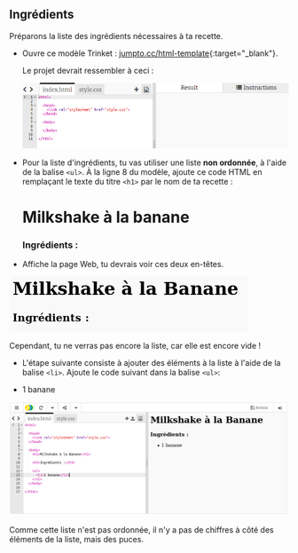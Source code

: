 ## Ingrédients

Préparons la liste des ingrédients nécessaires à ta recette.

+ Ouvre ce modèle Trinket : [jumpto.cc/html-template](http://jumpto.cc/html-template){:target="_blank"}.
    
    Le projet devrait ressembler à ceci :
    
    ![screenshot](images/recipe-starter.png)

+ Pour la liste d'ingrédients, tu vas utiliser une liste **non ordonnée**, à l'aide de la balise `<ul>`. À la ligne 8 du modèle, ajoute ce code HTML en remplaçant le texte du titre `<h1>` par le nom de ta recette :

    <h1>Milkshake à la banane</h1>
    
    <h3>Ingrédients :</h3>
    
    <ul>
    
    </ul>
    

+ Affiche la page Web, tu devrais voir ces deux en-têtes.

![screenshot](images/recipe-headings.png)

Cependant, tu ne verras pas encore la liste, car elle est encore vide !

+ L'étape suivante consiste à ajouter des éléments à la liste à l'aide de la balise `<li>`. Ajoute le code suivant dans la balise `<ul>`:

    <li>1 banane</li>
    

![screenshot](images/recipe-ul.png)

Comme cette liste n'est pas ordonnée, il n'y a pas de chiffres à côté des éléments de la liste, mais des puces.